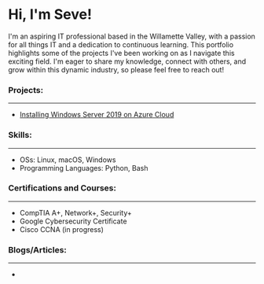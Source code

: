 # Hi, I'm Seve!

I'm an aspiring IT professional based in the Willamette Valley, with a passion for all things IT and a dedication to continuous learning. This portfolio highlights some of the projects I've been working on as I navigate this exciting field. I'm eager to share my knowledge, connect with others, and grow within this dynamic industry, so please feel free to reach out!

### Projects:
---

- [Installing Windows Server 2019 on Azure Cloud](https://github.com/wallimans/Home-Lab/tree/main/Virtual-Machines/Microsoft-Azure/Creating-Windows-Server-2019)

### Skills:
---

- OSs: Linux, macOS, Windows
- Programming Languages: Python, Bash


### Certifications and Courses:
---

- CompTIA A+, Network+, Security+
- Google Cybersecurity Certificate
- Cisco CCNA (in progress)

### Blogs/Articles:
---

- 
